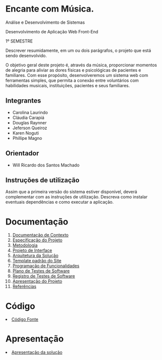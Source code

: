 # Encante com Música.

Análise e Desenvolvimento de Sistemas

Desenvolvimento de Aplicação Web Front-End

1º SEMESTRE

Descrever resumidamente, em um ou dois parágrafos, o projeto que está sendo desenvolvido.

O objetivo geral deste projeto é, através da música, proporcionar momentos de alegria para aliviar as dores físicas e psicológicas de pacientes e familiares.
 Com esse propósito, desenvolveremos um sistema web com ferramentas simples, que permita a conexão entre voluntários com habilidades musicais, instituições, pacientes e seus familiares.
 
## Integrantes

* Carolina Laurindo
* Cláudia Carapiá
* Douglas Raynner
* Jeferson Queiroz 
* Karen Noguti 
* Phillipe Magno
## Orientador

* Will Ricardo dos Santos Machado

## Instruções de utilização

Assim que a primeira versão do sistema estiver disponível, deverá complementar com as instruções de utilização. Descreva como instalar eventuais dependências e como executar a aplicação.

# Documentação

<ol>
<li><a href="docs/01-Documentação de Contexto.md"> Documentação de Contexto</a></li>
<li><a href="docs/02-Especificação do Projeto.md"> Especificação do Projeto</a></li>
<li><a href="docs/03-Metodologia.md"> Metodologia</a></li>
<li><a href="docs/04-Projeto de Interface.md"> Projeto de Interface</a></li>
<li><a href="docs/05-Arquitetura da Solução.md"> Arquitetura da Solução</a></li>
<li><a href="docs/06-Template padrão do Site.md"> Template padrão do Site</a></li>
<li><a href="docs/07-Programação de Funcionalidades.md"> Programação de Funcionalidades</a></li>
<li><a href="docs/08-Plano de Testes de Software.md"> Plano de Testes de Software</a></li>
<li><a href="docs/09-Registro de Testes de Software.md"> Registro de Testes de Software</a></li>
<li><a href="docs/10-Apresentação do Projeto.md"> Apresentação do Projeto</a></li>
<li><a href="docs/11-Referências.md"> Referências</a></li>
</ol>

# Código

<li><a href="src"> Código Fonte</a></li>

# Apresentação

<li><a href="presentation/README.md"> Apresentação da solução</a></li>
